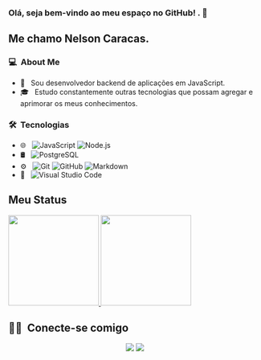 ### Olá, seja bem-vindo ao meu espaço no GitHub! . 👋

## Me chamo Nelson Caracas.

### 💻 &nbsp;About Me 

- 🤔 &nbsp; Sou desenvolvedor backend de aplicações em JavaScript.
- 🎓 &nbsp; Estudo constantemente outras tecnologias que possam agregar e aprimorar os meus conhecimentos.


### 🛠 &nbsp;Tecnologias

- 🌐 &nbsp;
  ![JavaScript](https://img.shields.io/badge/-JavaScript-333333?style=flat&logo=javascript)
  ![Node.js](https://img.shields.io/badge/-Node.js-333333?style=flat&logo=node.js)
- 🛢 &nbsp;
  ![PostgreSQL](https://img.shields.io/badge/-PostgreSQL-333333?style=flat&logo=postgresql)
- ⚙️ &nbsp;
  ![Git](https://img.shields.io/badge/-Git-333333?style=flat&logo=git)
  ![GitHub](https://img.shields.io/badge/-GitHub-333333?style=flat&logo=github)
  ![Markdown](https://img.shields.io/badge/-Markdown-333333?style=flat&logo=markdown)
- 🔧 &nbsp;
  ![Visual Studio Code](https://img.shields.io/badge/-Visual%20Studio%20Code-333333?style=flat&logo=visual-studio-code&logoColor=007ACC)


## Meu Status
<p>
<a href="https://github.com/AVS1508">
  <img height="180em" src="https://github-readme-stats.vercel.app/api?username=ncaracas&show_icons=true&theme=radical" />
  <img height="180em" src="https://github-readme-stats-eight-theta.vercel.app/api/top-langs/?username=ncaracas&theme=radical&layout=compact&exclude_lang=java+r" />
</a>
</p>


##  🤝🏻 &nbsp;Conecte-se comigo

<p align="center">
<a href="https://www.linkedin.com/in/ncaracas"><img src="https://img.shields.io/badge/-Nelson%20Caracas-0077B5?style=flat-square&logo=Linkedin&logoColor=white"/></a>
<a href="mailto:contato.ncaracas@gmail.com"><img src="https://img.shields.io/badge/-contato.ncaracas@gmail.com-D14836?style=flat-square&logo=Gmail&logoColor=white"/></a>

<!--
**cdthomp1/cdthomp1** is a ✨ _special_ ✨ repository because its `README.md` (this file) appears on your GitHub profile.
